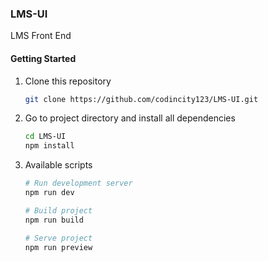 ### LMS-UI

LMS Front End

#### Getting Started

1. Clone this repository

    ```bash
    git clone https://github.com/codincity123/LMS-UI.git
    ```

2. Go to project directory and install all dependencies

    ```bash
    cd LMS-UI
    npm install
    ```

3. Available scripts

    ```bash
    # Run development server
    npm run dev

    # Build project
    npm run build

    # Serve project
    npm run preview
    ```
